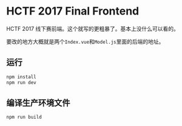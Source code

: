 # HCTF 2017 Final Frontend

HCTF 2017 线下赛前端。这个就写的更粗暴了。基本上没什么可以看的。

要改的地方大概就是两个`Index.vue`和`Model.js`里面的后端的地址。

## 运行
```bash
npm install
npm run dev
```

## 编译生产环境文件
```bash
npm run build
```
